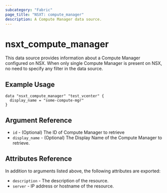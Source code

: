 ```yaml
---
subcategory: "Fabric"
page_title: "NSXT: compute_manager"
description: A Compute Manager data source.
---
```


# nsxt_compute_manager

This data source provides information about a Compute Manager configured on NSX.
When only single Compute Manager is present on NSX, no need to specify any filter in the data source.

## Example Usage

```hcl
data "nsxt_compute_manager" "test_vcenter" {
  display_name = "some-compute-mgr"
}
```

## Argument Reference

* `id` - (Optional) The ID of Compute Manager to retrieve
* `display_name` - (Optional) The Display Name of the Compute Manager to retrieve.

## Attributes Reference

In addition to arguments listed above, the following attributes are exported:

* `description` - The description of the resource.
* `server` - IP address or hostname of the resource.
